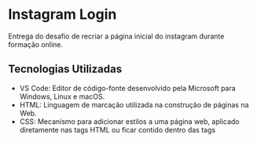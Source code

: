 # Instagram Login

Entrega do desafio de recriar a página inicial do instagram durante formação online.

## Tecnologias Utilizadas

- VS Code: Editor de código-fonte desenvolvido pela Microsoft para Windows, Linux e macOS.
- HTML: Linguagem de marcação utilizada na construção de páginas na Web.
- CSS: Mecanismo para adicionar estilos a uma página web, aplicado diretamente nas tags HTML ou ficar contido dentro das tags <style>.
